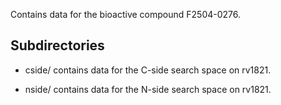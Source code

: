 Contains data for the bioactive compound F2504-0276.

## Subdirectories

- cside/ contains data for the C-side search space on rv1821.

- nside/ contains data for the N-side search space on rv1821.


